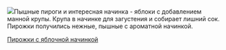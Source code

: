 <!--2025-04-30 21:00:30-->
<div class="yb">
  <div class="rss povarenok"><a href="https://www.povarenok.ru/recipes/show/182568/"><img src="https://www.povarenok.ru/data/cache/2025apr/30/56/3173714_73323-640x480.jpg"></a>Пышные пироги и интересная начинка - яблоки с добавлением манной крупы. Крупа в начинке для загустения и собирает лишний сок. Пирожки получились нежные, пышные с ароматной начинкой. <p class="titl"><a href="https://www.povarenok.ru/recipes/show/182568/">Пирожки с яблочной начинкой</a></p></div>
</div>
